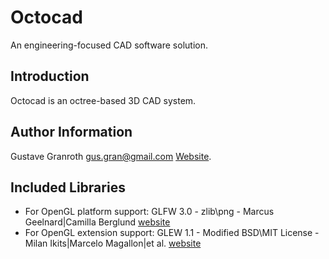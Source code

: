 Octocad
=======
An engineering-focused CAD software solution.

Introduction
------------
Octocad is an octree-based 3D CAD system.

Author Information
------------------
Gustave Granroth [gus.gran@gmail.com](mailto:gus.gran@gmail.com) [Website](http://helium24.net).

Included Libraries
------------------
* For OpenGL platform support: GLFW 3.0 - zlib\png - Marcus Geelnard|Camilla Berglund [website](http://www.glfw.org/)
* For OpenGL extension support: GLEW 1.1 - Modified BSD\MIT License - Milan Ikits|Marcelo Magallon|et al. [website](http://glew.sourceforge.net/)